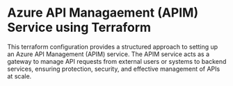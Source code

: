 # Azure API Managaement (APIM) Service using Terraform

This terraform configuration provides a structured approach to setting up an Azure API Management 
(APIM) service. The APIM service acts as a gateway to manage API requests from external users or systems to backend services, ensuring protection, security, and effective management of APIs at scale.

